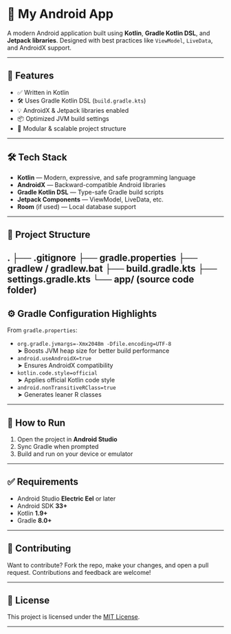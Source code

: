 # 📱 My Android App

A modern Android application built using **Kotlin**, **Gradle Kotlin DSL**, and **Jetpack libraries**. Designed with best practices like `ViewModel`, `LiveData`, and AndroidX support.

---

## 🚀 Features

- ✅ Written in Kotlin
- 🛠️ Uses Gradle Kotlin DSL (`build.gradle.kts`)
- 💡 AndroidX & Jetpack libraries enabled
- 📦 Optimized JVM build settings
- 🧩 Modular & scalable project structure

---

## 🛠️ Tech Stack

- **Kotlin** — Modern, expressive, and safe programming language
- **AndroidX** — Backward-compatible Android libraries
- **Gradle Kotlin DSL** — Type-safe Gradle build scripts
- **Jetpack Components** — ViewModel, LiveData, etc.
- **Room** (if used) — Local database support

---

## 📁 Project Structure

. ├── .gitignore ├── gradle.properties ├── gradlew / gradlew.bat ├── build.gradle.kts ├── settings.gradle.kts └── app/ (source code folder)
---

## ⚙️ Gradle Configuration Highlights

From `gradle.properties`:

- `org.gradle.jvmargs=-Xmx2048m -Dfile.encoding=UTF-8`  
  ➤ Boosts JVM heap size for better build performance
- `android.useAndroidX=true`  
  ➤ Ensures AndroidX compatibility
- `kotlin.code.style=official`  
  ➤ Applies official Kotlin code style
- `android.nonTransitiveRClass=true`  
  ➤ Generates leaner R classes

---

## 🧪 How to Run

1. Open the project in **Android Studio**
2. Sync Gradle when prompted
3. Build and run on your device or emulator

---

## ✅ Requirements

- Android Studio **Electric Eel** or later
- Android SDK **33+**
- Kotlin **1.9+**
- Gradle **8.0+**

---

## 🤝 Contributing

Want to contribute? Fork the repo, make your changes, and open a pull request. Contributions and feedback are welcome!

---

## 📃 License

This project is licensed under the [MIT License](LICENSE).

---


